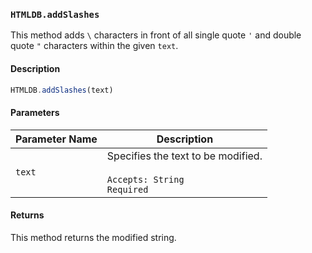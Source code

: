 ### `HTMLDB.addSlashes`

This method adds `\` characters in front of all single quote `'` and double quote `"` characters within the given `text`.

#### Description

```javascript
HTMLDB.addSlashes(text)
```

#### Parameters

| Parameter Name             | Description                               |
| -------------------------- | ----------------------------------------- |
| `text` | Specifies the text to be modified.<br><br>`Accepts: String`<br>`Required` |

#### Returns

This method returns the modified string.